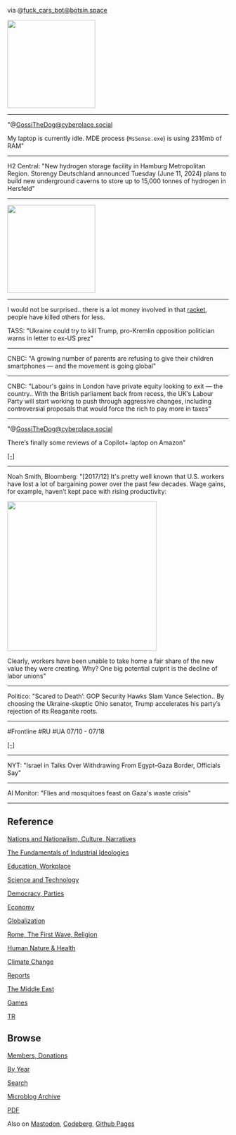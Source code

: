 
via @fuck_cars_bot@botsin.space

<img width='200' src='https://files.botsin.space/media_attachments/files/112/787/651/554/666/771/small/f1393537eb64536b.jpeg'/>

---

"@GossiTheDog@cyberplace.social

My laptop is currently idle. MDE process (`MsSense.exe`) is using 2316mb
of RAM"

---

H2 Central: "New hydrogen storage facility in Hamburg Metropolitan
Region. Storengy Deutschland announced Tuesday (June 11, 2024) plans
to build new underground caverns to store up to 15,000 tonnes of
hydrogen in Hersfeld"

---

<img width='200' src='https://rollenspiel.social/system/media_attachments/files/112/800/722/169/654/374/original/bc08ad4e5b76eab6.jpg'/>

---

I would not be surprised.. there is a lot money involved in that
[racket](https://cdn.fosstodon.org/media_attachments/files/112/811/480/690/795/566/original/5d00be1a26e69b39.jpeg),
people have killed others for less.

TASS: "Ukraine could try to kill Trump, pro-Kremlin opposition
politician warns in letter to ex-US prez"

---

CNBC: "A growing number of parents are refusing to give their children
smartphones — and the movement is going global"

---

CNBC: "Labour's gains in London have private equity looking to exit —
the country.. With the British parliament back from recess, the UK’s
Labour Party will start working to push through aggressive changes,
including controversial proposals that would force the rich to pay
more in taxes"

---

"@GossiTheDog@cyberplace.social

There’s finally some reviews of a Copilot+ laptop on Amazon"

[[-]](https://cyberplace.social/system/media_attachments/files/112/798/593/412/489/548/original/77aef8544ccadce1.png)

---

Noah Smith, Bloomberg: "[2017/12] It's pretty well known that
U.S. workers have lost a lot of bargaining power over the past few
decades. Wage gains, for example, haven’t kept pace with rising
productivity:

<img width='340' src='https://cdn.fosstodon.org/media_attachments/files/112/806/469/071/803/959/original/42da51bcebfce68b.jpeg'/>

Clearly, workers have been unable to take home a fair share of the new
value they were creating. Why? One big potential culprit is the
decline of labor unions"

---

Politico: "Scared to Death’: GOP Security Hawks Slam Vance
Selection.. By choosing the Ukraine-skeptic Ohio senator, Trump
accelerates his party’s rejection of its Reaganite roots.

---

\#Frontline \#RU \#UA 07/10 - 07/18

[[-]](mbl/2024/ukrdata/map27-ext.html)

---

NYT: "Israel in Talks Over Withdrawing From Egypt-Gaza Border,
Officials Say"

---

Al Monitor: "Flies and mosquitoes feast on Gaza's waste crisis"

---

## Reference

[Nations and Nationalism, Culture, Narratives](0119/2013/02/nations-and-nationalism.html)

[The Fundamentals of Industrial Ideologies](0119/2011/04/fundamentals-of-industrial-ideologies.html)

[Education, Workplace](0119/2017/09/education-workplace.html)

[Science and Technology](0119/2018/09/science-technology.html)

[Democracy, Parties](0119/2016/11/democracy.html)

[Economy](2021/01/economy.html)

[Globalization](0119/2018/09/globalization.html)

[Rome, The First Wave, Religion](0119/2017/12/rome.html)

[Human Nature & Health](2020/07/human-nature.html)

[Climate Change](2022/01/climate.html)

[Reports](2021/01/reports.html)

[The Middle East](0119/2019/07/middleeast.html)

[Games](2024/06/games.html)

[TR](../tr/index.html)

## Browse

[Members, Donations](2022/08/members.html)

[By Year](years.html)

[Search](https://muratk5n.github.io/thirdwave/en/search.html)

[Microblog Archive](mbl/index.html)

[PDF](https://www.dropbox.com/scl/fi/8kl0sla1booo83zeb28dn/tw-all.pdf?rlkey=p9r319p8jbzak5du3dasju05y&st=28wknfsp&raw=1)

Also on 
[Mastodon](https://fosstodon.org/@muratk5n),
[Codeberg](https://muratk5n.codeberg.page/en/),
[Github Pages](https://muratk5n.github.io/thirdwave/en/)
